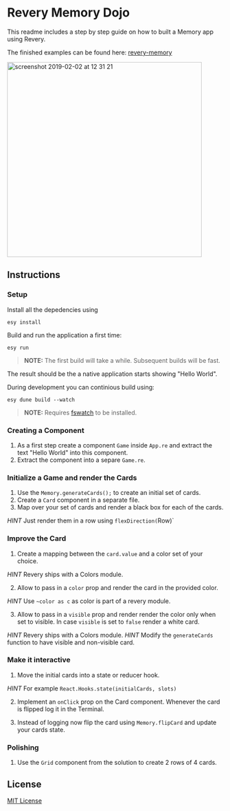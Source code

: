 # Revery Memory Dojo

This readme includes a step by step guide on how to built a Memory app using Revery.

The finished examples can be found here: [revery-memory](https://github.com/nikgraf/revery-memory)

<img width="453" alt="screenshot 2019-02-02 at 12 31 21" src="https://user-images.githubusercontent.com/223045/52163717-7a6fed80-26e6-11e9-8c94-0f4cdba6286f.png">

## Instructions

### Setup

Install all the depedencies using

```
esy install
```

Build and run the application a first time:

```
esy run
```

> **NOTE:** The first build will take a while. Subsequent builds will be fast.

The result should be the a native application starts showing "Hello World".

During development you can continious build using:

```
esy dune build --watch
```

> **NOTE:** Requires [fswatch](https://github.com/emcrisostomo/fswatch) to be installed.

### Creating a Component

1. As a first step create a component `Game` inside `App.re` and extract the text "Hello World" into this component.
2. Extract the component into a separe `Game.re`.

### Initialize a Game and render the Cards

1. Use the `Memory.generateCards();` to create an initial set of cards.
2. Create a `Card` component in a separate file.
3. Map over your set of cards and render a black box for each of the cards.

_HINT_ Just render them in a row using `flexDirection(`Row)`

### Improve the Card

1. Create a mapping between the `card.value` and a color set of your choice.

_HINT_ Revery ships with a Colors module.

2. Allow to pass in a `color` prop and render the card in the provided color.

_HINT_ Use `~color as c` as color is part of a revery module.

3. Allow to pass in a `visible` prop and render render the color only when set to visible. In case `visible` is set to `false` render a white card.

_HINT_ Revery ships with a Colors module.
_HINT_ Modify the `generateCards` function to have visible and non-visible card.

### Make it interactive

1. Move the initial cards into a state or reducer hook.

_HINT_ For example `React.Hooks.state(initialCards, slots)`

2. Implement an `onClick` prop on the Card component. Whenever the card is flipped log it in the Terminal.

3. Instead of logging now flip the card using `Memory.flipCard` and update your cards state.

### Polishing

1. Use the `Grid` component from the solution to create 2 rows of 4 cards.

## License

[MIT License](LICENSE)

